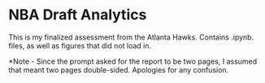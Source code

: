 # NBA Draft Analytics
This is my finalized assessment from the Atlanta Hawks. Contains .ipynb. files, as well as figures that did not load in.

*Note - Since the prompt asked for the report to be two pages, I assumed that meant two pages double-sided. Apologies for any confusion.
